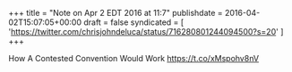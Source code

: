 +++
title = "Note on Apr 2 EDT 2016 at 11:7"
publishdate = 2016-04-02T15:07:05+00:00
draft = false
syndicated = [ 'https://twitter.com/chrisjohndeluca/status/716280801244094500?s=20' ]
+++

How A Contested Convention Would Work https://t.co/xMspohv8nV
